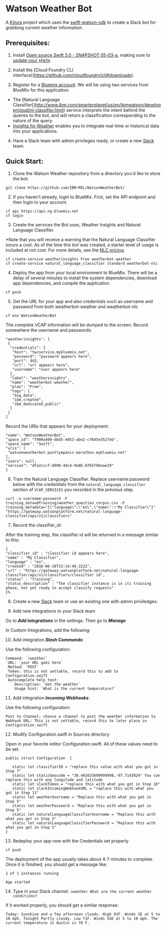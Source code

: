 # Watson Weather Bot

A [Kitura](https://github.com/IBM-Swift/Kitura) project which uses the [swift-watson-sdk](https://github.com/IBM-Swift/swift-watson-sdk) to create a Slack bot for grabbing current weather information.

## Prerequisites:

1. Install [Open source Swift 3.0 - SNAPSHOT 05-03-a](https://swift.org/download/#snapshots), making sure to [update your `$PATH`](https://swift.org/getting-started/#installing-swift). 

2. Install the [Cloud Foundry CLI interface[(https://github.com/cloudfoundry/cli#downloads).

3. Register for a [Bluemix account](https://console.ng.bluemix.net/registration/). We will be using two services from BlueMix for this application:
  * The [Natural Language Classifier[(http://www.ibm.com/smarterplanet/us/en/ibmwatson/developercloud/nl-classifier.html) service interprets the intent behind the queries to the bot, and will return a classification corresponding to the nature of the query.
  * [Insights for Weather](https://console.ng.bluemix.net/catalog/services/insights-for-weather) enables you to integrate real-time or historical data into your applications.

4. Have a Slack team with admin privileges ready, or create a new [Slack](https://slack.com/) team.


## Quick Start:

1. Clone the Watson Weather repository from a directory you'd like to store the bot:

  `git clone https://github.com/IBM-MIL/WatsonWeatherBot/`

2. If you haven't already, login to BlueMix. First, set the API endpoint and then login to your account.

```
cf api https://api.ng.bluemix.net
cf login
```

3. Create the services the Bot uses, Weather Insights and Natural Language Classifier.

*Note that you will receive a warning that the Natural Language Classifier incurs a cost. As of the time this bot was created, a starter level of usage is included at not cost. For more details, see the [NLC pricing](http://www.ibm.com/smarterplanet/us/en/ibmwatson/developercloud/nl-classifier.html#pricing-block).

  ```
  cf create-service weatherinsights Free weatherbot-weather
  cf create-service natural_language_classifier standard weatherbot-nlc
  ```
  
4. Deploy the app from your local environment to BlueMix. There will be a delay of several minutes to install the system dependencies, download app dependencies, and compile the application.

  `cf push`
  
5. Get the URL for your app and also credentials such as username and password from both weatherbot-weather and weatherbot-nlc

  `cf env WatsonWeatherBot`
  
  The complete VCAP information will be dumped to the screen. Record somewhere the username and passwords:
  
  ```
  "weatherinsights": [
   {
    "credentials": {
     "host": "twcservice.mybluemix.net",
     "password": "password appears here",
     "port": 443,
     "url": "url appears here",
     "username": "user appears here"
    },
    "label": "weatherinsights",
    "name": "weatherbot-weather",
    "plan": "Free",
    "tags": [
     "big_data",
     "ibm_created",
     "ibm_dedicated_public"
    ]
   }
  ]
  ```
  
  Record the URIs that appears for your deployment:
  
  ```
  "name": "WatsonWeatherBot",
  "space_id": "f900a490-dbd5-4053-abe2-c7645e3527eb",
  "space_name": "Swift",
  "uris": [
   "watsonweatherbot-posttympanic-marathon.mybluemix.net"
  ],
  "users": null,
  "version": "dfa2cccf-8990-4dc4-9a0b-876579beae29"
 }
 ```
  
 6. Train the Natural Language Classifier. Replace username:password below with the credentials from the `natural_language_classifier` section of `VCAP_SERVICES` you recorded in the previous step.
 
 ```
 curl -u username:password -F training_data=@Training/weather_question_corpus.csv -F training_metadata="{\"language\":\"en\",\"name\":\"My Classifier\"}" "https://gateway.watsonplatform.net/natural-language-classifier/api/v1/classifiers"
 ```

7. Record the classifier_id:
 
  After the training step, the classifier id will be returned in a message similar to this:

  ```
 {
  "classifier_id" : "classifier id appears here",
  "name" : "My Classifier",
  "language" : "en",
  "created" : "2016-06-10T15:14:49.322Z",
  "url" : "https://gateway.watsonplatform.net/natural-language-classifier/api/v1/classifiers/classifier id",
  "status" : "Training",
  "status_description" : "The classifier instance is in its training phase, not yet ready to accept classify requests"
 }%
 ```

8. Create a new [Slack](https://slack.com/) team or use an existing one with admin priviledges:

9. Add new integrations to your Slack team

  Go to ***Add integrations*** in the settings. Then go to ***Manage***
  
  In Custom Integrations, add the following:
 
10. Add integration ***Slash Commands***:

 Use the following configuration:
 
 ```
 Command: `/weather`
  URL: `your URL goes here`
  Method: `POST`
  Token: this is not settable, record this to add to Configuration.swift
  Autocomplete help text:
     Description: `Get the weather`
     Usage hint: `What is the current temperature?`
 ```

11. Add integration ***Incoming Webhooks***:
  
 Use the following configuration:

 ```
 Post to Channel: choose a channel to post the weather information to
 Webhook URL: This is not settable, record this to later place in Configuration.swift
 ```
 
12. Modify Configuration.swift in Sources directory

 Open in your favorite editor Configuration.swift. All of these values need to be set.
 
 ```
 public struct Configuration  {
    
    static let classifierID = "replace this value with what you got in Step 7"
    static let staticGeocode = "30.401633699999998,-97.7143924" You can replace this with any longitude and latitude
    static let slackToken = "replace this with what you got in Step 10"
    static let slackIncomingWebhookURL = "replace this with what you got in Step 11"
    static let weatherUsername = "Replace this with what you got in Step 5"
    static let weatherPassword = "Replace this with what you got in Step 5"
    static let naturalLanguageClassifierUsername = "Replace this with what you got in Step 5"
    static let naturalLanguageClassifierPassword = "Replace this with what you got in Step 5"
}
```

13. Redeploy your app now with the Credentials set properly

 `cf push`
  
 The deployment of the app usually takes about 4-7 minutes to complete. Once it is finished, you should get a message like:
  
 ```
 1 of 1 instances running 

 App started
 ```
  
14. Type in your Slack channel: `/weather What are the current weather conditions?`

 If it worked properly, you should get a similar response:
 
 ```
 Today: Sunshine and a few afternoon clouds. High 91F. Winds SE at 5 to 10 mph. Tonight Partly cloudy. Low 71F. Winds SSE at 5 to 10 mph. The current temperature in Austin is 78 F.
 ```
